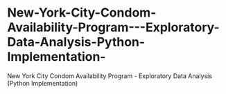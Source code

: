 # New-York-City-Condom-Availability-Program---Exploratory-Data-Analysis-Python-Implementation-
New York City Condom Availability Program - Exploratory Data Analysis (Python Implementation)
